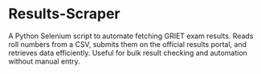 # Results-Scraper
A Python Selenium script to automate fetching GRIET exam results. Reads roll numbers from a CSV, submits them on the official results portal, and retrieves data efficiently. Useful for bulk result checking and automation without manual entry.
